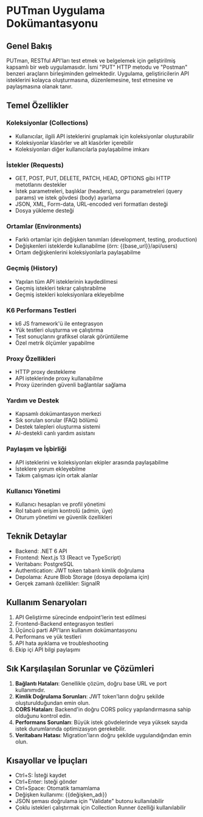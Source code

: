 # PUTman Uygulama Dokümantasyonu

## Genel Bakış
PUTman, RESTful API'ları test etmek ve belgelemek için geliştirilmiş kapsamlı bir web uygulamasıdır. İsmi "PUT" HTTP metodu ve "Postman" benzeri araçların birleşiminden gelmektedir. Uygulama, geliştiricilerin API isteklerini kolayca oluşturmasına, düzenlemesine, test etmesine ve paylaşmasına olanak tanır.

## Temel Özellikler

### Koleksiyonlar (Collections)
- Kullanıcılar, ilgili API isteklerini gruplamak için koleksiyonlar oluşturabilir
- Koleksiyonlar klasörler ve alt klasörler içerebilir
- Koleksiyonları diğer kullanıcılarla paylaşabilme imkanı

### İstekler (Requests)
- GET, POST, PUT, DELETE, PATCH, HEAD, OPTIONS gibi HTTP metotlarını destekler
- İstek parametreleri, başlıklar (headers), sorgu parametreleri (query params) ve istek gövdesi (body) ayarlama
- JSON, XML, Form-data, URL-encoded veri formatları desteği
- Dosya yükleme desteği

### Ortamlar (Environments)
- Farklı ortamlar için değişken tanımları (development, testing, production)
- Değişkenleri isteklerde kullanabilme (örn: {{base_url}}/api/users)
- Ortam değişkenlerini koleksiyonlarla paylaşabilme

### Geçmiş (History)
- Yapılan tüm API isteklerinin kaydedilmesi
- Geçmiş istekleri tekrar çalıştırabilme
- Geçmiş istekleri koleksiyonlara ekleyebilme

### K6 Performans Testleri
- k6 JS framework'ü ile entegrasyon
- Yük testleri oluşturma ve çalıştırma
- Test sonuçlarını grafiksel olarak görüntüleme
- Özel metrik ölçümler yapabilme

### Proxy Özellikleri
- HTTP proxy destekleme
- API isteklerinde proxy kullanabilme
- Proxy üzerinden güvenli bağlantılar sağlama

### Yardım ve Destek
- Kapsamlı dokümantasyon merkezi
- Sık sorulan sorular (FAQ) bölümü
- Destek talepleri oluşturma sistemi
- AI-destekli canlı yardım asistanı

### Paylaşım ve İşbirliği
- API isteklerini ve koleksiyonları ekipler arasında paylaşabilme
- İsteklere yorum ekleyebilme
- Takım çalışması için ortak alanlar

### Kullanıcı Yönetimi
- Kullanıcı hesapları ve profil yönetimi
- Rol tabanlı erişim kontrolü (admin, üye)
- Oturum yönetimi ve güvenlik özellikleri

## Teknik Detaylar
- Backend: .NET 6 API
- Frontend: Next.js 13 (React ve TypeScript)
- Veritabanı: PostgreSQL
- Authentication: JWT token tabanlı kimlik doğrulama
- Depolama: Azure Blob Storage (dosya depolama için)
- Gerçek zamanlı özellikler: SignalR

## Kullanım Senaryoları
1. API Geliştirme sürecinde endpoint'lerin test edilmesi
2. Frontend-Backend entegrasyon testleri
3. Üçüncü parti API'ların kullanım dokümantasyonu
4. Performans ve yük testleri
5. API hata ayıklama ve troubleshooting
6. Ekip içi API bilgi paylaşımı

## Sık Karşılaşılan Sorunlar ve Çözümleri
1. **Bağlantı Hataları**: Genellikle çözüm, doğru base URL ve port kullanımıdır.
2. **Kimlik Doğrulama Sorunları**: JWT token'ların doğru şekilde oluşturulduğundan emin olun.
3. **CORS Hataları**: Backend'in doğru CORS policy yapılandırmasına sahip olduğunu kontrol edin.
4. **Performans Sorunları**: Büyük istek gövdelerinde veya yüksek sayıda istek durumlarında optimizasyon gerekebilir.
5. **Veritabanı Hatası**: Migration'ların doğru şekilde uygulandığından emin olun.

## Kısayollar ve İpuçları
- Ctrl+S: İsteği kaydet
- Ctrl+Enter: İsteği gönder
- Ctrl+Space: Otomatik tamamlama
- Değişken kullanımı: {{değişken_adı}}
- JSON şeması doğrulama için "Validate" butonu kullanılabilir
- Çoklu istekleri çalıştırmak için Collection Runner özelliği kullanılabilir